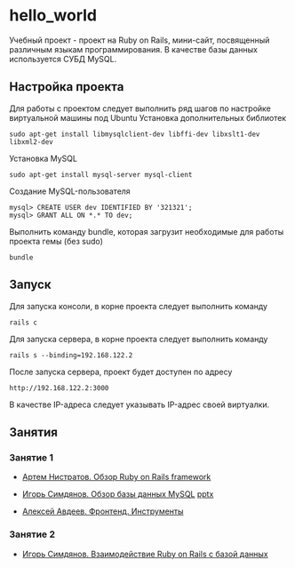 # hello_world
Учебный проект - проект на Ruby on Rails, мини-сайт, посвященный различным языкам программирования. В качестве базы данных используется СУБД MySQL.

## Настройка проекта
Для работы с проектом следует выполнить ряд шагов по настройке виртуальной машины под Ubuntu
Установка дополнительных библиотек
```
sudo apt-get install libmysqlclient-dev libffi-dev libxslt1-dev libxml2-dev
```
Установка MySQL
```
sudo apt-get install mysql-server mysql-client
```
Создание MySQL-пользователя
```
mysql> CREATE USER dev IDENTIFIED BY '321321';
mysql> GRANT ALL ON *.* TO dev;
```
Выполнить команду bundle, которая загрузит необходимые для работы проекта гемы (без sudo)
```
bundle
```

## Запуск
Для запуска консоли, в корне проекта следует выполнить команду
```
rails c
```
Для запуска сервера, в корне проекта следует выполнить команду
```
rails s --binding=192.168.122.2
```
После запуска сервера, проект будет доступен по адресу
```
http://192.168.122.2:3000
```
В качестве IP-адреса следует указывать IP-адрес своей виртуалки.

## Занятия
### Занятие 1

* [Артем Нистратов. Обзор Ruby on Rails framework](http://slides.com/go-promo/first#/)

* [Игорь Симдянов. Обзор базы данных MySQL](https://oc.life.ru/public.php?service=files&t=d13df9fb18c540778e2c62f2b8106191) [pptx](https://oc.life.ru/public.php?service=files&t=00ec3526a96f99273bef5e98ea5fa2f6)


* [Алексей Авдеев. Фронтенд. Инструменты](https://www.dropbox.com/s/ojpfx6bfvnixoo8/01%20%D0%98%D0%BD%D1%81%D1%82%D1%80%D1%83%D0%BC%D0%B5%D0%BD%D1%82%D1%8B.pptx?dl=0)

### Занятие 2

* [Игорь Симдянов. Взаимодействие Ruby on Rails с базой данных](https://oc.life.ru/public.php?service=files&t=414f92adadc7945f36e9eb12e6e6664d)
